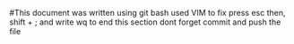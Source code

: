 #This document was written using git bash
 used VIM to fix
 press esc then, shift + ; and write wq to end this section
 dont forget commit and push the file
 
 
